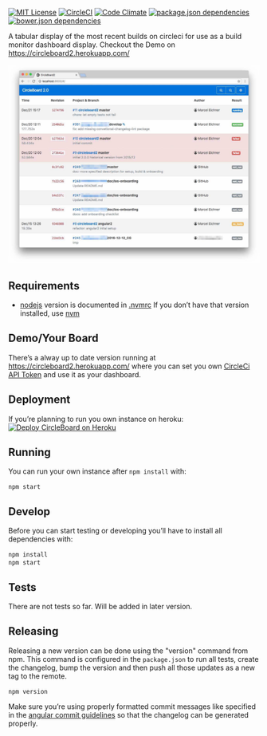 [![MIT License](https://badges.frapsoft.com/os/mit/mit.svg?v=102)](https://github.com/ellerbrock/open-source-badge/)
[![CircleCI](https://circleci.com/gh/Ephigenia/circleboard2.svg?style=svg)](https://circleci.com/gh/Ephigenia/circleboard2)
[![Code Climate](https://codeclimate.com/repos/586cd56729b35a26b6002382/badges/994061a9c966d2e9b3fe/gpa.svg)](https://codeclimate.com/repos/586cd56729b35a26b6002382/feed)
[![package.json dependencies](https://www.versioneye.com/user/projects/586e22033ab148003228acf4/badge.svg?style=flat-square)](https://www.versioneye.com/user/projects/586e22033ab148003228acf4)
[![bower.json dependencies](https://www.versioneye.com/user/projects/586e22052f149b00509e7278/badge.svg?style=flat-square)](https://www.versioneye.com/user/projects/586e22052f149b00509e7278)

A tabular display of the most recent builds on circleci for use as a build monitor dashboard display. Checkout the Demo on https://circleboard2.herokuapp.com/

![Screenshot of Circleboard in Action from 2016-12-21](https://raw.githubusercontent.com/Ephigenia/circleboard2/master/screenshot.jpg)

## Requirements

- [nodejs](https://nodejs.org/en/) version is documented in [.nvmrc](.nvmrc)
 If you don’t have that version installed, use [nvm](https://github.com/creationix/nvm)

## Demo/Your Board

There’s a alway up to date version running at https://circleboard2.herokuapp.com/ where you can set you own [CircleCi API Token](https://circleci.com/account/api) and use it as your dashboard.

## Deployment

If you’re planning to run you own instance on heroku:
[![Deploy CircleBoard on Heroku](https://www.herokucdn.com/deploy/button.svg)](https://heroku.com/deploy)

## Running

You can run your own instance after `npm install` with:

    npm start

## Develop

Before you can start testing or developing you’ll have to install all dependencies with:

    npm install
    npm start

## Tests

There are not tests so far. Will be added in later version.

## Releasing

Releasing a new version can be done using the "version" command from npm. This command is configured in the `package.json` to run all tests, create the changelog, bump the version and then push all those updates as a new tag to the remote.

    npm version

Make sure you’re using properly formatted commit messages like specified in the [angular commit guidelines](https://github.com/angular/angular.js/blob/master/CONTRIBUTING.md) so that the changelog can be generated properly.
